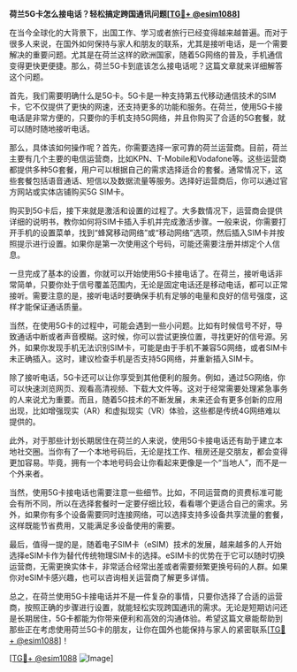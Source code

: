 **荷兰5G卡怎么接电话？轻松搞定跨国通讯问题[[TG💪+ @esim1088](https://t.me/s/esim1088)]**

在当今全球化的大背景下，出国工作、学习或者旅行已经变得越来越普遍。而对于很多人来说，在国外如何保持与家人和朋友的联系，尤其是接听电话，是一个需要解决的重要问题。尤其是在荷兰这样的欧洲国家，随着5G网络的普及，手机通信变得更快更便捷。那么，荷兰5G卡到底该怎么接电话呢？这篇文章就来详细解答这个问题。

首先，我们需要明确什么是5G卡。5G卡是一种支持第五代移动通信技术的SIM卡，它不仅提供了更快的网速，还支持更多的功能和服务。在荷兰，使用5G卡接电话是非常方便的，只要你的手机支持5G网络，并且你购买了合适的5G套餐，就可以随时随地接听电话。

那么，具体该如何操作呢？首先，你需要选择一家可靠的荷兰运营商。目前，荷兰主要有几个主要的电信运营商，比如KPN、T-Mobile和Vodafone等。这些运营商都提供多种5G套餐，用户可以根据自己的需求选择适合的套餐。通常情况下，这些套餐包括语音通话、短信以及数据流量等服务。选择好运营商后，你可以通过官方网站或实体店铺购买5G SIM卡。

购买到5G卡后，接下来就是激活和设置的过程了。大多数情况下，运营商会提供详细的说明书，教你如何将SIM卡插入手机并完成激活步骤。一般来说，你需要打开手机的设置菜单，找到“蜂窝移动网络”或“移动网络”选项，然后插入SIM卡并按照提示进行设置。如果你是第一次使用这个号码，可能还需要注册并绑定个人信息。

一旦完成了基本的设置，你就可以开始使用5G卡接电话了。在荷兰，接听电话非常简单，只要你处于信号覆盖范围内，无论是固定电话还是移动电话，都可以正常接听。需要注意的是，接听电话时要确保手机有足够的电量和良好的信号强度，这样才能保证通话质量。

当然，在使用5G卡的过程中，可能会遇到一些小问题。比如有时候信号不好，导致通话中断或者声音模糊。这时候，你可以尝试更换位置，寻找更好的信号源。另外，如果你发现手机无法识别SIM卡，可能是由于手机不兼容5G网络，或者SIM卡未正确插入。这时，建议检查手机是否支持5G网络，并重新插入SIM卡。

除了接听电话，5G卡还可以让你享受到其他便利的服务。例如，通过5G网络，你可以快速浏览网页、观看高清视频、下载大文件等。这对于经常需要处理紧急事务的人来说尤为重要。而且，随着5G技术的不断发展，未来还会有更多创新的应用出现，比如增强现实（AR）和虚拟现实（VR）体验，这些都是传统4G网络难以提供的。

此外，对于那些计划长期居住在荷兰的人来说，使用5G卡接电话还有助于建立本地社交圈。当你有了一个本地号码后，无论是找工作、租房还是交朋友，都会变得更加容易。毕竟，拥有一个本地号码会让你看起来更像是一个“当地人”，而不是一个外来者。

当然，使用5G卡接电话也需要注意一些细节。比如，不同运营商的资费标准可能会有所不同，所以在选择套餐时一定要仔细比较，看看哪个更适合自己的需求。另外，如果你有多个设备需要同时连接网络，可以选择支持多设备共享流量的套餐，这样既能节省费用，又能满足多设备使用的需要。

最后，值得一提的是，随着电子SIM卡（eSIM）技术的发展，越来越多的人开始选择eSIM卡作为替代传统物理SIM卡的选择。eSIM卡的优势在于它可以随时切换运营商，无需更换实体卡，非常适合经常出差或者需要频繁更换号码的人群。如果你对eSIM卡感兴趣，也可以咨询相关运营商了解更多详情。

总之，在荷兰使用5G卡接电话并不是一件复杂的事情，只要你选择了合适的运营商，按照正确的步骤进行设置，就能轻松实现跨国通讯的需求。无论是短期访问还是长期居住，5G卡都能为你带来便利和高效的沟通体验。希望这篇文章能帮助到那些正在考虑使用荷兰5G卡的朋友，让你在国外也能保持与家人的紧密联系[[TG💪+ @esim1088](https://t.me/s/esim1088)]！

[[TG💪+ @esim1088](https://t.me/s/esim1088) ![Image](https://i.postimg.cc/4NQfJmqS/Snipaste-2025-05-13-00-14-12.png)]
